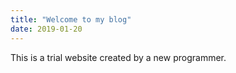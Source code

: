 ```yaml
---
title: "Welcome to my blog"
date: 2019-01-20
---
```

This is a trial website created by a new programmer.
